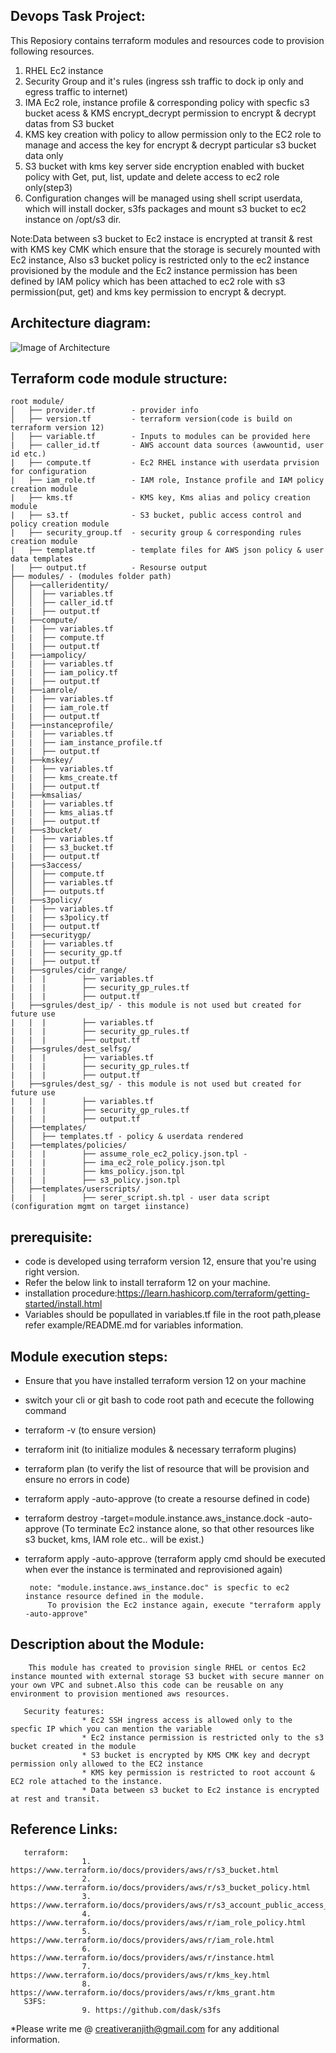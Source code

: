 ## Devops Task Project: ##
This Reposiory contains terraform modules and resources code to provision following resources.
1. RHEL Ec2 instance 
2. Security Group and it's rules (ingress ssh traffic to dock ip only and egress traffic  to internet)
3. IMA Ec2 role, instance profile & corresponding policy with specfic s3 bucket acess & KMS encrypt_decrypt permission to encrypt & decrypt datas from S3 bucket 
4. KMS key creation with policy to allow permission only to the EC2 role to manage and access the key for encrypt & decrypt particular s3 bucket data only
5. S3 bucket with kms key server side encryption enabled with bucket policy with Get, put, list, update and delete access to ec2 role only(step3)
6. Configuration changes will be managed using shell script userdata, which will install docker, s3fs packages and mount s3 bucket to ec2 instance on /opt/s3 dir.

 Note:Data between s3 bucket to Ec2 instace is encrypted at transit & rest with KMS key CMK which ensure that the storage is securely mounted with Ec2 instance, Also s3 bucket policy is restricted only to the ec2 instance provisioned by the module and the Ec2 instance permission has been defined by IAM policy which has been attached to ec2 role with s3 permission(put, get) and kms key permission to encrypt & decrypt. 
 
 ## Architecture diagram: ##
 
![Image of Architecture](https://github.com/RanjithMahadevan/devopstask/blob/develop/architecture%20diagram.PNG)

## Terraform code module structure: ##
```
root module/
│   ├── provider.tf        - provider info
│   ├── version.tf         - terraform version(code is build on terraform version 12)
│   ├── variable.tf        - Inputs to modules can be provided here 
|   ├── caller_id.tf       - AWS account data sources (awwountid, user id etc.)
|   ├── compute.tf         - Ec2 RHEL instance with userdata prvision for configuration
|   ├── iam_role.tf        - IAM role, Instance profile and IAM policy creation module
|   ├── kms.tf             - KMS key, Kms alias and policy creation module
|   ├── s3.tf              - S3 bucket, public access control and policy creation module
|   ├── security_group.tf  - security group & corresponding rules creation module
|   ├── template.tf        - template files for AWS json policy & user data templates
|   ├── output.tf          - Resourse output 
├── modules/ - (modules folder path)
│   ├──calleridentity/
│   │  ├── variables.tf
│   │  ├── caller_id.tf
|   |  ├── output.tf
|   ├──compute/
|   |  ├── variables.tf
|   |  ├── compute.tf
|   |  ├── output.tf
|   ├──iampolicy/
|   |  ├── variables.tf
|   |  ├── iam_policy.tf
|   |  ├── output.tf
|   ├──iamrole/
|   |  ├── variables.tf
|   |  ├── iam_role.tf
|   |  ├── output.tf
|   ├──instanceprofile/
|   |  ├── variables.tf
|   |  ├── iam_instance_profile.tf
|   |  ├── output.tf
|   ├──kmskey/
|   |  ├── variables.tf
|   |  ├── kms_create.tf
|   |  ├── output.tf
|   ├──kmsalias/
|   |  ├── variables.tf
|   |  ├── kms_alias.tf
|   |  ├── output.tf
|   ├──s3bucket/
|   |  ├── variables.tf
|   |  ├── s3_bucket.tf
|   |  ├── output.tf
|   ├──s3access/
│   │  ├── compute.tf
│   │  ├── variables.tf
│   │  ├── outputs.tf
|   ├──s3policy/
|   |  ├── variables.tf
|   |  ├── s3policy.tf
|   |  ├── output.tf
|   ├──securitygp/
|   |  ├── variables.tf
|   |  ├── security_gp.tf
|   |  ├── output.tf
|   ├──sgrules/cidr_range/ 
|   |  |        ├── variables.tf
|   |  |        ├── security_gp_rules.tf
|   |  |        ├── output.tf
|   ├──sgrules/dest_ip/ - this module is not used but created for future use 
|   |  |        ├── variables.tf
|   |  |        ├── security_gp_rules.tf
|   |  |        ├── output.tf
|   ├──sgrules/dest_selfsg/
|   |  |        ├── variables.tf
|   |  |        ├── security_gp_rules.tf
|   |  |        ├── output.tf
|   ├──sgrules/dest_sg/ - this module is not used but created for future use 
|   |  |        ├── variables.tf
|   |  |        ├── security_gp_rules.tf
|   |  |        ├── output.tf
│   ├──templates/
│   │  ├── templates.tf - policy & userdata rendered
|   ├──templates/policies/
|   |  |        ├── assume_role_ec2_policy.json.tpl - 
|   |  |        ├── ima_ec2_role_policy.json.tpl
|   |  |        ├── kms_policy.json.tpl
|   |  |        ├── s3_policy.json.tpl
│   ├──templates/userscripts/ 
|   |  |        ├── serer_script.sh.tpl - user data script (configuration mgmt on target iinstance)
```

## prerequisite:  ##
 * code is developed using terraform version 12, ensure that you're using right version.  
 * Refer the below link to install terraform 12 on your machine.  
 * installation procedure:https://learn.hashicorp.com/terraform/getting-started/install.html   
 * Variables should be popullated in variables.tf file in the root path,please refer example/README.md for  variables information.  

 ## Module execution steps: ## 
 * Ensure that you have installed terraform version 12 on your machine  
 * switch your cli or git bash to code root path and ececute the following command  
 * terraform -v     (to ensure version)  
 * terraform init   (to initialize modules & necessary terraform plugins)  
 * terraform plan   (to verify the list of resource that will be provision and ensure no errors in code)   
 * terraform apply -auto-approve (to create a resourse defined in code)    
 * terraform destroy -target=module.instance.aws_instance.dock -auto-approve (To terminate Ec2 instance alone, so that other resources like s3 bucket, kms, IAM role etc.. will be exist.) 
 * terraform apply -auto-approve  (terraform apply cmd should be executed when ever the instance is terminated and reprovisioned again)

        note: "module.instance.aws_instance.doc" is specfic to ec2 instance resource defined in the module.
            To provision the Ec2 instance again, execute "terraform apply -auto-approve"         


## Description about the Module: ##
        This module has created to provision single RHEL or centos Ec2 instance mounted with external storage S3 bucket with secure manner on your own VPC and subnet.Also this code can be reusable on any environment to provision mentioned aws resources.

       Security features:  
                    * Ec2 SSH ingress access is allowed only to the specfic IP which you can mention the variable 
                    * Ec2 instance permission is restricted only to the s3 bucket created in the module
                    * S3 bucket is encrypted by KMS CMK key and decrypt permission only allowed to the EC2 instance 
                    * KMS key permission is restricted to root account & EC2 role attached to the instance.  
                    * Data between s3 bucket to Ec2 instance is encrypted at rest and transit.  

## Reference Links: ## 
       terraform:  
                    1. https://www.terraform.io/docs/providers/aws/r/s3_bucket.html  
                    2. https://www.terraform.io/docs/providers/aws/r/s3_bucket_policy.html  
                    3. https://www.terraform.io/docs/providers/aws/r/s3_account_public_access_block.html  
                    4. https://www.terraform.io/docs/providers/aws/r/iam_role_policy.html  
                    5. https://www.terraform.io/docs/providers/aws/r/iam_role.html  
                    6. https://www.terraform.io/docs/providers/aws/r/instance.html  
                    7. https://www.terraform.io/docs/providers/aws/r/kms_key.html  
                    8. https://www.terraform.io/docs/providers/aws/r/kms_grant.htm  
       S3FS:  
                    9. https://github.com/dask/s3fs  
                    
       
 *Please write me @ creativeranjith@gmail.com for any additional information. 
       
        
